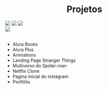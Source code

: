 <h1 align="center"> Projetos</h1>

<div>
<img src="https://img.shields.io/badge/HTML-239120?style=for-the-badge&logo=html5&logoColor=white">
<img src="https://img.shields.io/badge/CSS-239120?&style=for-the-badge&logo=css3&logoColor=white">
<img src="https://img.shields.io/badge/JavaScript-F7DF1E?style=for-the-badge&logo=javascript&logoColor=black">
<br>
<img src="https://img.shields.io/badge/Made%20for-VSCode-1f425f.svg">
</div><br>

<div>

<ul>
    <li>Alura Books</li>
    <li>Alura Plus</li>
    <li>Animations</li>
    <li>Landing Page Stranger Things</li>
    <li>Multiverso do Spider-man</li>
    <li>Netflix Clone</li>
    <li>Pagina inicial do instagram</li>
    <li>Portfólio</li>
</ul>

</div><br>
